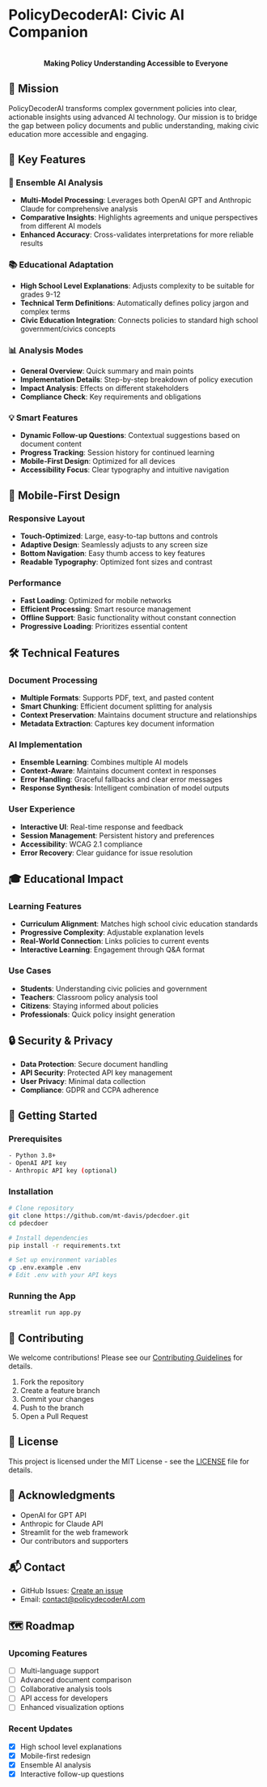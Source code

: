 # PolicyDecoderAI: Civic AI Companion

<div align="center">
  <br/>
  <strong>Making Policy Understanding Accessible to Everyone</strong>
</div>

## 🎯 Mission

PolicyDecoderAI transforms complex government policies into clear, actionable insights using advanced AI technology. Our mission is to bridge the gap between policy documents and public understanding, making civic education more accessible and engaging.

## 🌟 Key Features

### 🤖 Ensemble AI Analysis
- **Multi-Model Processing**: Leverages both OpenAI GPT and Anthropic Claude for comprehensive analysis
- **Comparative Insights**: Highlights agreements and unique perspectives from different AI models
- **Enhanced Accuracy**: Cross-validates interpretations for more reliable results

### 📚 Educational Adaptation
- **High School Level Explanations**: Adjusts complexity to be suitable for grades 9-12
- **Technical Term Definitions**: Automatically defines policy jargon and complex terms
- **Civic Education Integration**: Connects policies to standard high school government/civics concepts

### 📊 Analysis Modes
- **General Overview**: Quick summary and main points
- **Implementation Details**: Step-by-step breakdown of policy execution
- **Impact Analysis**: Effects on different stakeholders
- **Compliance Check**: Key requirements and obligations

### 💡 Smart Features
- **Dynamic Follow-up Questions**: Contextual suggestions based on document content
- **Progress Tracking**: Session history for continued learning
- **Mobile-First Design**: Optimized for all devices
- **Accessibility Focus**: Clear typography and intuitive navigation

## 📱 Mobile-First Design

### Responsive Layout
- **Touch-Optimized**: Large, easy-to-tap buttons and controls
- **Adaptive Design**: Seamlessly adjusts to any screen size
- **Bottom Navigation**: Easy thumb access to key features
- **Readable Typography**: Optimized font sizes and contrast

### Performance
- **Fast Loading**: Optimized for mobile networks
- **Efficient Processing**: Smart resource management
- **Offline Support**: Basic functionality without constant connection
- **Progressive Loading**: Prioritizes essential content

## 🛠️ Technical Features

### Document Processing
- **Multiple Formats**: Supports PDF, text, and pasted content
- **Smart Chunking**: Efficient document splitting for analysis
- **Context Preservation**: Maintains document structure and relationships
- **Metadata Extraction**: Captures key document information

### AI Implementation
- **Ensemble Learning**: Combines multiple AI models
- **Context-Aware**: Maintains document context in responses
- **Error Handling**: Graceful fallbacks and clear error messages
- **Response Synthesis**: Intelligent combination of model outputs

### User Experience
- **Interactive UI**: Real-time response and feedback
- **Session Management**: Persistent history and preferences
- **Accessibility**: WCAG 2.1 compliance
- **Error Recovery**: Clear guidance for issue resolution

## 🎓 Educational Impact

### Learning Features
- **Curriculum Alignment**: Matches high school civic education standards
- **Progressive Complexity**: Adjustable explanation levels
- **Real-World Connection**: Links policies to current events
- **Interactive Learning**: Engagement through Q&A format

### Use Cases
- **Students**: Understanding civic policies and government
- **Teachers**: Classroom policy analysis tool
- **Citizens**: Staying informed about policies
- **Professionals**: Quick policy insight generation

## 🔒 Security & Privacy

- **Data Protection**: Secure document handling
- **API Security**: Protected API key management
- **User Privacy**: Minimal data collection
- **Compliance**: GDPR and CCPA adherence

## 🚀 Getting Started

### Prerequisites
```bash
- Python 3.8+
- OpenAI API key
- Anthropic API key (optional)
```

### Installation
```bash
# Clone repository
git clone https://github.com/mt-davis/pdecdoer.git
cd pdecdoer

# Install dependencies
pip install -r requirements.txt

# Set up environment variables
cp .env.example .env
# Edit .env with your API keys
```

### Running the App
```bash
streamlit run app.py
```

## 🤝 Contributing

We welcome contributions! Please see our [Contributing Guidelines](CONTRIBUTING.md) for details.

1. Fork the repository
2. Create a feature branch
3. Commit your changes
4. Push to the branch
5. Open a Pull Request

## 📄 License

This project is licensed under the MIT License - see the [LICENSE](LICENSE) file for details.

## 🙏 Acknowledgments

- OpenAI for GPT API
- Anthropic for Claude API
- Streamlit for the web framework
- Our contributors and supporters

## 📬 Contact

- GitHub Issues: [Create an issue](https://github.com/mt-davis/pdecdoer/issues)
- Email: [contact@policydecoderAI.com](mailto:contact@policydecoderAI.com)

## 🗺️ Roadmap

### Upcoming Features
- [ ] Multi-language support
- [ ] Advanced document comparison
- [ ] Collaborative analysis tools
- [ ] API access for developers
- [ ] Enhanced visualization options

### Recent Updates
- [x] High school level explanations
- [x] Mobile-first redesign
- [x] Ensemble AI analysis
- [x] Interactive follow-up questions

